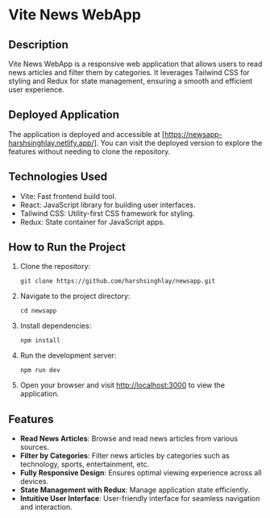 # Vite News WebApp

## Description
Vite News WebApp is a responsive web application that allows users to read news articles and filter them by categories. It leverages Tailwind CSS for styling and Redux for state management, ensuring a smooth and efficient user experience.

## Deployed Application
The application is deployed and accessible at [https://newsapp-harshsinghlay.netlify.app/]. You can visit the deployed version to explore the features without needing to clone the repository.

## Technologies Used
- Vite: Fast frontend build tool.
- React: JavaScript library for building user interfaces.
- Tailwind CSS: Utility-first CSS framework for styling.
- Redux: State container for JavaScript apps.

## How to Run the Project

1. Clone the repository:

   ```
   git clone https://github.com/harshsinghlay/newsapp.git
   ```

2. Navigate to the project directory:

   ```
   cd newsapp
   ```

3. Install dependencies:

   ```
   npm install
   ```

4. Run the development server:

   ```
   npm run dev
   ```

5. Open your browser and visit [http://localhost:3000](http://localhost:3000) to view the application.

## Features

- **Read News Articles**: Browse and read news articles from various sources.
- **Filter by Categories**: Filter news articles by categories such as technology, sports, entertainment, etc.
- **Fully Responsive Design**: Ensures optimal viewing experience across all devices.
- **State Management with Redux**: Manage application state efficiently.
- **Intuitive User Interface**: User-friendly interface for seamless navigation and interaction.

